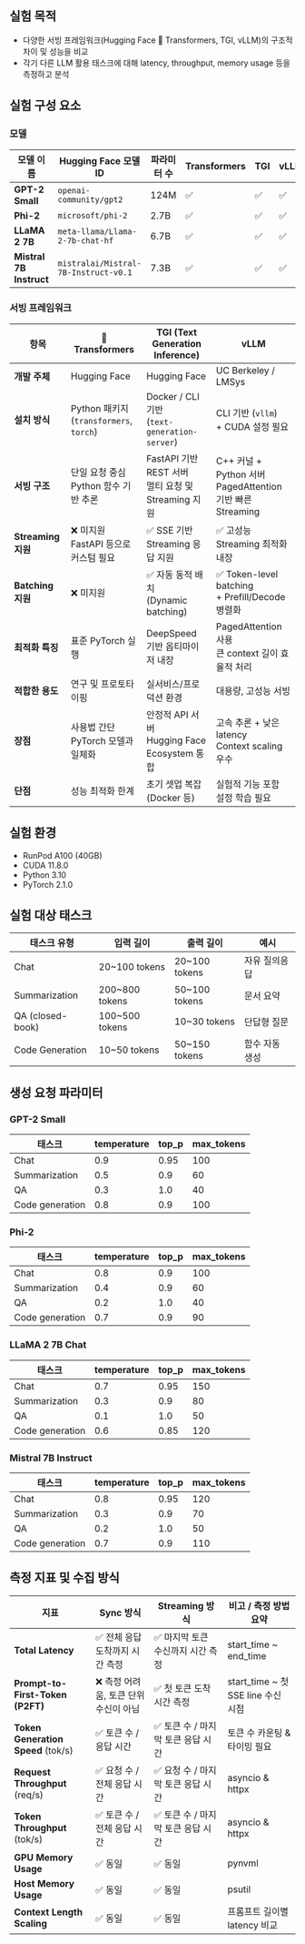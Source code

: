 ## 실험 목적

- 다양한 서빙 프레임워크(Hugging Face 🤗 Transformers, TGI, vLLM)의 구조적 차이 및 성능을 비교
- 각기 다른 LLM 활용 태스크에 대해 latency, throughput, memory usage 등을 측정하고 분석

## 실험 구성 요소

### 모델

| 모델 이름 | Hugging Face 모델 ID | 파라미터 수 | Transformers | TGI | vLLM |
| --- | --- | --- | --- | --- | --- |
| **GPT-2 Small** | `openai-community/gpt2` | 124M | ✅ | ✅ | ✅ |
| **Phi-2** | `microsoft/phi-2` | 2.7B | ✅ | ✅ | ✅ |
| **LLaMA 2 7B** | `meta-llama/Llama-2-7b-chat-hf` | 6.7B | ✅ | ✅ | ✅ |
| **Mistral 7B Instruct** | `mistralai/Mistral-7B-Instruct-v0.1` | 7.3B | ✅ | ✅ | ✅ |

### 서빙 프레임워크
| 항목               | 🤗 Transformers                         | TGI (Text Generation Inference)               | vLLM                                                 |
| ---------------- | --------------------------------------- | --------------------------------------------- | ---------------------------------------------------- |
| **개발 주체**        | Hugging Face                            | Hugging Face                                  | UC Berkeley / LMSys                                  |
| **설치 방식**        | Python 패키지<br>(`transformers`, `torch`) | Docker / CLI 기반<br>(`text-generation-server`) | CLI 기반 (`vllm`)<br>+ CUDA 설정 필요                      |
| **서빙 구조**        | 단일 요청 중심<br>Python 함수 기반 추론             | FastAPI 기반 REST 서버<br>멀티 요청 및 Streaming 지원    | C++ 커널 + Python 서버<br>PagedAttention 기반 빠른 Streaming |
| **Streaming 지원** | ❌ 미지원<br>FastAPI 등으로 커스텀 필요        | ✅ SSE 기반 Streaming 응답 지원                      | ✅ 고성능 Streaming 최적화 내장                               |
| **Batching 지원**  | ❌ 미지원                              | ✅ 자동 동적 배치<br>(Dynamic batching)              | ✅ Token-level batching<br>+ Prefill/Decode 병렬화       |
| **최적화 특징**       | 표준 PyTorch 실행                           | DeepSpeed 기반 옵티마이저 내장                         | PagedAttention 사용<br>큰 context 길이 효율적 처리             |
| **적합한 용도**       | 연구 및 프로토타이핑                             | 실서비스/프로덕션 환경                                  | 대용량, 고성능 서빙                                          |
| **장점**           | 사용법 간단<br>PyTorch 모델과 일체화               | 안정적 API 서버<br>Hugging Face Ecosystem 통합       | 고속 추론 + 낮은 latency<br>Context scaling 우수             |
| **단점**           | 성능 최적화 한계                               | 초기 셋업 복잡<br>(Docker 등)                        | 실험적 기능 포함<br>설정 학습 필요                                |

## 실험 환경

- RunPod A100 (40GB)
- CUDA 11.8.0
- Python 3.10
- PyTorch 2.1.0

## 실험 대상 태스크

| 태스크 유형 | 입력 길이 | 출력 길이 | 예시 |
| --- | --- | --- | --- |
| Chat | 20~100 tokens | 20~100 tokens | 자유 질의응답 |
| Summarization | 200~800 tokens | 50~100 tokens | 문서 요약 |
| QA (closed-book) | 100~500 tokens | 10~30 tokens | 단답형 질문 |
| Code Generation | 10~50 tokens | 50~150 tokens | 함수 자동 생성 |

## 생성 요청 파라미터

### GPT-2 Small
| **태스크** | **temperature** | **top_p** | **max_tokens** |
| --- | --- | --- | --- | 
| Chat | 0.9 | 0.95 | 100 | 
| Summarization | 0.5 | 0.9 | 60 | 
| QA | 0.3 | 1.0 | 40 | 
| Code generation | 0.8 | 0.9 | 100 | 

### Phi-2
| **태스크** | **temperature** | **top_p** | **max_tokens** | 
| --- | --- | --- | --- | 
| Chat | 0.8 | 0.9 | 100 | 
| Summarization | 0.4 | 0.9 | 60 | 
| QA | 0.2 | 1.0 | 40 | 
| Code generation | 0.7 | 0.9 | 90 | 

### LLaMA 2 7B Chat
| **태스크** | **temperature** | **top_p** | **max_tokens** | 
| --- | --- | --- | --- | 
| Chat | 0.7 | 0.95 | 150 | 
| Summarization | 0.3 | 0.9 | 80 | 
| QA | 0.1 | 1.0 | 50 | 
| Code generation | 0.6 | 0.85 | 120 | 

### Mistral 7B Instruct
| **태스크** | **temperature** | **top_p** | **max_tokens** | 
| --- | --- | --- | --- | 
| Chat | 0.8 | 0.95 | 120 | 
| Summarization | 0.3 | 0.9 | 70 | 
| QA | 0.2 | 1.0 | 50 | 
| Code generation | 0.7 | 0.9 | 110 | 

## 측정 지표 및 수집 방식

| 지표 | Sync 방식 | Streaming 방식 | 비고 / 측정 방법 요약 |
| --- | --- | --- | --- |
| **Total Latency** | ✅ 전체 응답 도착까지 시간 측정 | ✅ 마지막 토큰 수신까지 시간 측정 | start_time ~ end_time |
| **Prompt-to-First-Token (P2FT)** | ❌ 측정 어려움, 토큰 단위 수신이 아님 | ✅ 첫 토큰 도착 시간 측정 | start_time ~ 첫 SSE line 수신 시점 |
| **Token Generation Speed** (tok/s) | ✅ 토큰 수 / 응답 시간 | ✅ 토큰 수 / 마지막 토큰 응답 시간 | 토큰 수 카운팅 & 타이밍 필요 |
| **Request Throughput** (req/s) | ✅ 요청 수 / 전체 응답 시간 | ✅ 요청 수 / 마지막 토큰 응답 시간 | asyncio & httpx |
| **Token Throughput** (tok/s) | ✅ 토큰 수 / 전체 응답 시간 | ✅ 토큰 수 / 마지막 토큰 응답 시간 | asyncio & httpx |
| **GPU Memory Usage** | ✅ 동일 | ✅ 동일 | pynvml |
| **Host Memory Usage** | ✅ 동일 | ✅ 동일 | psutil |
| **Context Length Scaling** | ✅ 동일 | ✅ 동일 | 프롬프트 길이별 latency 비교 |
